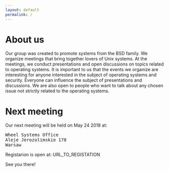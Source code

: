 ```yaml
---
layout: default
permalink: /
---
```

<h1>About us</h1>
<p>Our group was created to promote systems from the BSD family. We organize meetings that bring together lovers of Unix systems. At the meetings, we conduct presentations and open discussions on topics related to operating systems. It is important to us that the events we organize are interesting for anyone interested in the subject of operating systems and security. Everyone can influence the subject of presentations and discussions. We are also open to people who want to talk about any chosen issue not strictly related to the operating systems.</p>

<h1>Next meeting</h1>

Our next meeting will be held on May 24 2018 at:
<pre>
Wheel Systems Office
Aleje Jerozolimskie 178
Warsaw
</pre>

Registarion is open at: URL_TO_REGISTATION

See you there!
